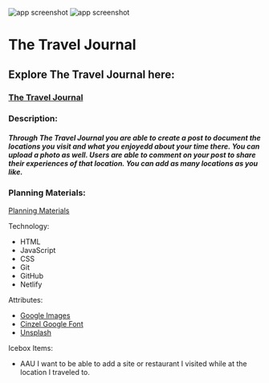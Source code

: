 

![app screenshot](assets/Images/gamescreenshot.png)
![app screenshot](assets/Images/updatedgamescreenshot.png)
# The Travel Journal





## Explore The Travel Journal here:

### [The Travel Journal](https://90striviaquizgame.netlify.app/)


### Description:

##### Through The Travel Journal you are able to create a post to document the locations you visit and what you enjoyedd about your time there. You can upload a photo as well. Users are able to comment on your post to share their experiences of that location. You can add as many locations as you like. 


### Planning Materials:

[Planning Materials](https://trello.com/invite/b/NjFljpz1/ATTI2704ae0e4df224e63a8b977b7d7751c87BCCE9BC/the-travel-journal)


Technology:

* HTML
* JavaScript
* CSS
* Git
* GitHub
* Netlify


Attributes:
* [Google Images]() 
* [Cinzel Google Font](https://fonts.google.com/selection/embed)
* [Unsplash](https://unsplash.com/photos/flat-lay-photography-of-camera-book-and-bag-qyAka7W5uMY)


Icebox Items:
* AAU I want to be able to add a site or restaurant I visited while at the location I traveled to.





